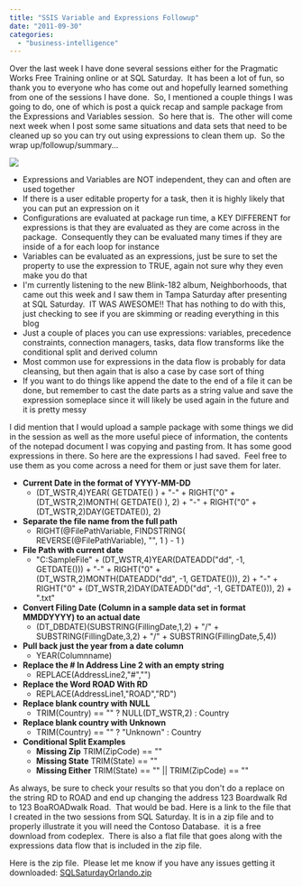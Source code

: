 ```yaml
---
title: "SSIS Variable and Expressions Followup"
date: "2011-09-30"
categories: 
  - "business-intelligence"
---
```


Over the last week I have done several sessions either for the Pragmatic Works Free Training online or at SQL Saturday.  It has been a lot of fun, so thank you to everyone who has come out and hopefully learned something from one of the sessions I have done.  So, I mentioned a couple things I was going to do, one of which is post a quick recap and sample package from the Expressions and Variables session.  So here that is.  The other will come next week when I post some same situations and data sets that need to be cleaned up so you can try out using expressions to clean them up.  So the wrap up/followup/summary...

![](https://images.bradleyschacht.com/wp-content/uploads/2011/09/SSISExpression.png)

- Expressions and Variables are NOT independent, they can and often are used together
- If there is a user editable property for a task, then it is highly likely that you can put an expression on it
- Configurations are evaluated at package run time, a KEY DIFFERENT for expressions is that they are evaluated as they are come across in the package.  Consequently they can be evaluated many times if they are inside of a for each loop for instance
- Variables can be evaluated as an expressions, just be sure to set the property to use the expression to TRUE, again not sure why they even make you do that
- I'm currently listening to the new Blink-182 album, Neighborhoods, that came out this week and I saw them in Tampa Saturday after presenting at SQL Saturday.  IT WAS AWESOME!! That has nothing to do with this, just checking to see if you are skimming or reading everything in this blog
- Just a couple of places you can use expressions: variables, precedence constraints, connection managers, tasks, data flow transforms like the conditional split and derived column
- Most common use for expressions in the data flow is probably for data cleansing, but then again that is also a case by case sort of thing
- If you want to do things like append the date to the end of a file it can be done, but remember to cast the date parts as a string value and save the expression someplace since it will likely be used again in the future and it is pretty messy

I did mention that I would upload a sample package with some things we did in the session as well as the more useful piece of information, the contents of the notepad document I was copying and pasting from. It has some good expressions in there. So here are the expressions I had saved.  Feel free to use them as you come across a need for them or just save them for later.

- **Current Date in the format of YYYY-MM-DD**
    - (DT\_WSTR,4)YEAR( GETDATE() ) + "-" + RIGHT("0" + (DT\_WSTR,2)MONTH( GETDATE() ), 2) + "-" + RIGHT("0" + (DT\_WSTR,2)DAY(GETDATE()), 2)
- **Separate the file name from the full path**
    - RIGHT(@FilePathVariable, FINDSTRING( REVERSE(@FilePathVariable), "", 1 ) - 1 )
- **File Path with current date**
    - "C:SampleFile" + (DT\_WSTR,4)YEAR(DATEADD("dd", -1, GETDATE())) + "-" + RIGHT("0" + (DT\_WSTR,2)MONTH(DATEADD("dd", -1, GETDATE())), 2) + "-" + RIGHT("0" + (DT\_WSTR,2)DAY(DATEADD("dd", -1, GETDATE())), 2) + ".txt"
- **Convert Filing Date (Column in a sample data set in format MMDDYYYY) to an actual date**
    - (DT\_DBDATE)(SUBSTRING(FillingDate,1,2) + "/" + SUBSTRING(FillingDate,3,2) + "/" + SUBSTRING(FillingDate,5,4))
- **Pull back just the year from a date column**
    - YEAR(Columnname)
- **Replace the # In Address Line 2 with an empty string**
    - REPLACE(AddressLine2,"#","")
- **Replace the Word ROAD With RD**
    - REPLACE(AddressLine1,"ROAD","RD")
- **Replace blank country with NULL**
    - TRIM(Country) == "" ? NULL(DT\_WSTR,2) : Country
- **Replace blank country with Unknown**
    - TRIM(Country) == "" ? "Unknown" : Country
- **Conditional Split Examples**
    - **Missing Zip** TRIM(ZipCode) == ""
    - **Missing State** TRIM(State) == ""
    - **Missing Either** TRIM(State) == "" || TRIM(ZipCode) == ""

As always, be sure to check your results so that you don't do a replace on the string RD to ROAD and end up changing the address 123 Boardwalk Rd to 123 BoaROADwalk Road.  That would be bad. Here is a link to the file that I created in the two sessions from SQL Saturday. It is in a zip file and to properly illustrate it you will need the Contoso Database.  it is a free download from codeplex.  There is also a flat file that goes along with the expressions data flow that is included in the zip file.

Here is the zip file.  Please let me know if you have any issues getting it downloaded: [SQLSaturdayOrlando.zip](https://bradleyschacht.com/ssis-variable-and-expressions-followup/sqlsaturdayorlando/)
